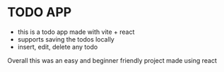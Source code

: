 # TODO APP

- this is a todo app made with vite + react
- supports saving the todos locally 
- insert, edit, delete any todo

Overall this was an easy and beginner friendly project made using react 